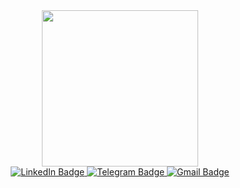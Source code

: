 <div id="header" align="center">
  <img src="https://media.giphy.com/media/v1.Y2lkPTc5MGI3NjExM2I5YzcyMmFlM2U0ZDIwMGI3MGUwZmQ2ODk4Zjk2NjQxODUwNWUwNiZlcD12MV9pbnRlcm5hbF9naWZzX2dpZklkJmN0PWc/LMcB8XospGZO8UQq87/giphy.gif" width="250"/>
  <div id="badges">
  <div id="badges">
  <a href="https://www.linkedin.com/in/kategrivickaya/">
    <img src="https://img.shields.io/badge/LinkedIn-blue?style=for-the-badge&logo=linkedin&logoColor=white" alt="LinkedIn Badge"/>
  </a>
  <a href="https://t.me/katerina_grivickaya">
    <img src="https://img.shields.io/badge/Telegram-2CA5E0?style=for-the-badge&logo=telegram&logoColor=white" alt="Telegram Badge"/>
  </a>
  <a href="hryvitskayaekaterina@gmail.com"> 
  <img src="https://img.shields.io/badge/Gmail-D14836?style=for-the-badge&logo=gmail&logoColor=white" alt="Gmail Badge"/>
  </a>
</div>
</div>
</div>

